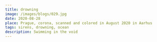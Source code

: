 ```yaml
---
title: drowning
image: /images/blogs/029.jpg
date: 2020-08-28
place: Prague, corona, scanned and colored in August 2020 in Aarhus
tags: sirens, drowning, ocean
description: Swimming in the void
---
```

